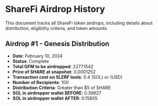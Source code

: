 # ShareFi Airdrop History

This document tracks all ShareFi token airdrops, including details about distribution, eligibility criteria, and token amounts.

## Airdrop #1 - Genesis Distribution

- **Date**: February 10, 2024
- **Status**: Complete
- **Total GFM to be airdropped**: 2277.1542
- **Price of SHARE at snapshot**: 0.0001252
- **Transaction cost on SLERF tools**: 0.4 (SOL) or (USD)
- **Number of Recipients**: 100
- **Distribution Criteria**: Greater than $5 of SHARE
- **SOL in airdropper wallet BEFORE**: 0.39627
- **SOL in airdropper wallet AFTER**: 0.15805
